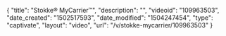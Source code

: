 {
    "title": "Stokke&reg; MyCarrier&trade;",
    "description": "",
    "videoid": "109963503",
    "date_created": "1502517593",
    "date_modified": "1504247454",
    "type": "captivate",
    "layout": "video",
    "url": "\/v\/stokke-mycarrier\/109963503"
}